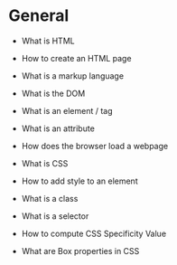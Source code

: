 # General

* What is HTML

* How to create an HTML page

* What is a markup language

* What is the DOM

* What is an element / tag

* What is an attribute

* How does the browser load a webpage

* What is CSS

* How to add style to an element

* What is a class

* What is a selector

* How to compute CSS Specificity Value

* What are Box properties in CSS
